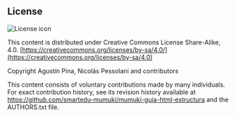 ## License
![License icon](https://licensebuttons.net/l/by-sa/3.0/88x31.png)

This content is distributed under Creative Commons License Share-Alike, 4.0. [https://creativecommons.org/licenses/by-sa/4.0/](https://creativecommons.org/licenses/by-sa/4.0)

Copyright Agustín Pina, Nicolás Pessolani and contributors

This content consists of voluntary contributions made by many
individuals. For exact contribution history, see its revision history
available at https://github.com/smartedu-mumuki/mumuki-guia-html-estructura and the AUTHORS.txt file.


